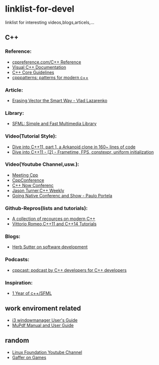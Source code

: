 linklist-for-devel
=======

linklist for interesting videos,blogs,articels,...

## C++

### Reference:
 * [cppreference.com/C++ Reference ](http://en.cppreference.com/w/cpp)
 * [Visual C++ Documentation ](https://docs.microsoft.com/en-us/cpp/#pivot=langlib&panel=langlib1)
 * [C++ Core Guidelines ](https://github.com/isocpp/CppCoreGuidelines/blob/master/CppCoreGuidelines.md)
 * [cpppatterns: patterns for modern c++](https://cpppatterns.com/)
 
### Article:
 * [Erasing Vector the Smart Way - Vlad Lazarenko](http://lazarenko.me/vector-erase/)

 
### Library:
 * [SFML: Simple and Fast Multimedia Library](https://www.sfml-dev.org)

### Video(Tutorial Style):
 * [Dive into C++11, part 1, a Arkanoid clone in 160~ lines of code](https://www.youtube.com/watch?v=_4K3tsKa1Uc)
 * [Dive into C++11 - [2] - Frametime, FPS, constexpr, uniform initialization](https://www.youtube.com/watch?v=tPbrWAbzyTE)
 
 ### Video(Youtube Channel,usw.):
 * [Meeting Cpp](https://www.youtube.com/user/MeetingCPP/videos)
 * [CppConference](https://www.youtube.com/user/CppCon)
 * [C++ Now Conferenc](https://www.youtube.com/user/BoostCon/playlists)
 * [Jason Turner,C++ Weekly](https://www.youtube.com/user/lefticus1)
 * [Going Native Conferenc and Show - Paulo Portela](https://www.youtube.com/user/zafiragp/playlists)
 

### Github-Repros(lists and tutorials):
 * [A collection of recources on modern C++](https://github.com/rigtorp/awesome-modern-cpp)
 * [Vittorio Romeo,C++11 and C++14 Tutorials](https://github.com/SuperV1234/Tutorials)
 

### Blogs:
 * [Herb Sutter on software development](https://herbsutter.com/)
 
### Podcasts:
 * [cppcast: podcast by C++ developers for C++ developers](https://cppcast.com/archives/)

### Inspiration:
* [1 Year of c++/SFML](https://www.youtube.com/watch?v=LrEvoKI07Ww)


## work enviroment related
 * [i3 windowmanager User's Guide](https://i3wm.org/docs/userguide.html)
 * [MuPdf Manual and User Guide](https://www.mupdf.com/docs/manual-mupdf-gl.html)

## random
 * [Linux Foundation Youtube Channel](https://www.youtube.com/user/TheLinuxFoundation/playlists)
 * [Gaffer on Games](https://gafferongames.com/)
 
